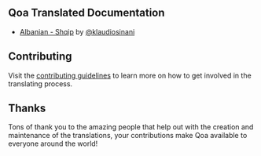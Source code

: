 ## Qoa Translated Documentation

- [Albanian - Shqip](https://github.com/klaudiosinani/qoa/blob/master/docs/readme.AL.md) by [@klaudiosinani](https://github.com/klaudiosinani)

## Contributing

Visit the [contributing guidelines](https://github.com/klaudiosinani/qoa/blob/master/contributing.md#translating-documentation) to learn more on how to get involved in the translating process.

## Thanks

Tons of thank you to the amazing people that help out with the creation and maintenance of the translations, your contributions make Qoa available to everyone around the world!
